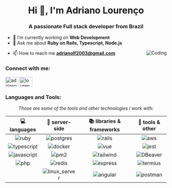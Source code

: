 <h1 align="center">Hi 👋, I'm Adriano Lourenço</h1>
<h3 align="center">A passionate Full stack developer from Brazil</h3>

- 🔭 I’m currently working on **Web Development**
- 💬 Ask me about **Ruby on Rails, Typescript, Node.js**
<img align="right" alt="Coding" widgth="400" src="https://thumbs.gfycat.com/AngelicConcreteHypsilophodon-size_restricted.gif">

- 📫 How to reach me **adrianolf2003@gmail.com**


<h3 align="left">Connect with me:</h3>
<p align="left">
<a href="https://www.linkedin.com/in/adriano-lourenco-figueiredo" target="blank"><img align="center" src="https://raw.githubusercontent.com/rahuldkjain/github-profile-readme-generator/master/src/images/icons/Social/linked-in-alt.svg" alt="adriano lourenço figueiredo" height="30" width="40" /></a>
<a href="https://discord.com/users/305595567122415616" target="blank"><img align="center" src="https://raw.githubusercontent.com/rahuldkjain/github-profile-readme-generator/master/src/images/icons/Social/discord.svg" alt="lourenc0_" height="30" width="40" /></a>
</p>


<h3 align="left">Languages and Tools:</h3>
<!-- <code><img height="32" src="https://raw.githubusercontent.com/devicons/devicon/master/icons/ruby/ruby-original.svg" alt="ruby"/></code>
<code><img height="32" src="https://raw.githubusercontent.com/devicons/devicon/master/icons/rails/rails-original-wordmark.svg" alt="Rails"/></code>
<code><img height="32" src="https://raw.githubusercontent.com/github/explore/80688e429a7d4ef2fca1e82350fe8e3517d3494d/topics/javascript/javascript.png" alt="Javascript"/></code>
<code><img height="32" src="https://raw.githubusercontent.com/github/explore/80688e429a7d4ef2fca1e82350fe8e3517d3494d/topics/typescript/typescript.png" alt="Typescript"/></code>
<code><img height="32" src="https://raw.githubusercontent.com/github/explore/80688e429a7d4ef2fca1e82350fe8e3517d3494d/topics/nodejs/nodejs.png" alt="Nodejs"/></code>
<code><img height="32" src="https://raw.githubusercontent.com/github/explore/80688e429a7d4ef2fca1e82350fe8e3517d3494d/topics/bootstrap/bootstrap.png" alt="Bootstrap"/></code>
<code><img height="32" src="https://raw.githubusercontent.com/devicons/devicon/master/icons/vuejs/vuejs-original-wordmark.svg" alt="Vue.js"/></code>
<code><img height="32" src="https://raw.githubusercontent.com/github/explore/80688e429a7d4ef2fca1e82350fe8e3517d3494d/topics/postgresql/postgresql.png" alt="PostegreSQL"/></code>
<code><img height="32" src="https://raw.githubusercontent.com/devicons/devicon/master/icons/redis/redis-original-wordmark.svg" alt="Redis"/></code>
<code><img height="32" src="https://raw.githubusercontent.com/devicons/devicon/master/icons/docker/docker-original-wordmark.svg" alt="Docker"/></code>
<code><img height="32" src="https://avatars.githubusercontent.com/u/2232217?s=200&v=4" alt="AWS"/></code> -->


<div id="skills-and-tools" align="center">

*Those are some of the tools and other technologies I work with:*
   
|    💻 languages           |   🎲 server-side  |     📚 libraries & frameworks      |    🔨 tools & other    | 
| :------------------:      | :---------------: | :--------------------------------: | :---------------------: |
| ![ruby]                   | ![postgres]       | ![rails]                           | ![aws]                  |
| ![typescript]             | ![docker]         | ![vue]                             | ![jest]                 |
| ![javascript]             | ![pm2]            | ![tailwind]                        | ![DBeaver]              |
| ![php]                    | ![redis]          | ![express]                         | ![termius]              |
|                           | ![linux_server]   | ![angular]                         | ![postman]              |
  
</div>

[comment]: # (badge-references)

<!-- Para procurar mais icones: https://github.com/developStorm/simple-badges https://badges.pages.dev/ -->

[comment]: # (client-side-badges)
[ruby]: <https://img.shields.io/badge/Ruby-CC342D?logo=ruby&logoColor=fff&style=for-the-badge> "RUBY"
[typescript]: <https://img.shields.io/badge/TypeScript-323330?style=for-the-badge&logo=typescript&logoColor=3077C5> "TypeScript"
[javascript]: <https://img.shields.io/badge/JavaScript-323330?style=for-the-badge&logo=javascript&logoColor=F7DF1E> "JavaScript"
[c_lang]: <https://img.shields.io/badge/C-A8B9CC?logo=c&logoColor=fff&style=for-the-badge> "C Lang"
[php]: <https://img.shields.io/badge/PHP-777BB4?logo=php&logoColor=fff&style=for-the-badge> "PHP"
[comment]: # (client-side-badges)

[comment]: # (server-side-badges)
[postgres]: <https://img.shields.io/badge/PostgreSQL-4169E1?logo=postgresql&logoColor=fff&style=for-the-badge> "PostgreSQL"
[docker]: <https://img.shields.io/badge/Docker-2496ED?logo=docker&logoColor=fff&style=for-the-badge> "Docker"
[pm2]: <https://img.shields.io/badge/PM2-2B037A?logo=pm2&logoColor=fff&style=for-the-badge> "PM2"
[redis]: <https://img.shields.io/badge/Redis-DC382D?logo=redis&logoColor=fff&style=for-the-badge> "Redis"
[linux_server]: <https://img.shields.io/badge/LinuxServer-DA3B8A?logo=linuxserver&logoColor=fff&style=for-the-badge> "Linux server"
[comment]: # (server-side-badges)

[comment]: # (libraries-badges)
[rails]: <https://img.shields.io/badge/Ruby%20on%20Rails-D30001?logo=rubyonrails&logoColor=fff&style=for-the-badge> "Rails"
[vue]: <https://img.shields.io/badge/Vue.js-323330?style=for-the-badge&logo=vue.js&logoColor=#4FC08D> "Vue"
[tailwind]: <https://img.shields.io/badge/Tailwind%20CSS-06B6D4?logo=tailwindcss&logoColor=fff&style=for-the-badge> "Tailwind"
[express]: <https://img.shields.io/badge/Express-323330?style=for-the-badge&logo=express&logoColor=#000000> "Express"
[angular]: <https://img.shields.io/badge/Angular-0F0F11?logo=angular&logoColor=fff&style=for-the-badge> "Angular"
[comment]: # (libraries-badges)

[comment]: # (tools-badges)
[aws]: <https://img.shields.io/badge/Amazon%20AWS-232F3E?logo=amazonaws&logoColor=fff&style=for-the-badge> "Amazon Web Services"
[jest]: <https://img.shields.io/badge/Jest-C21325?logo=jest&logoColor=fff&style=for-the-badge> "Jest"
[DBeaver]: <https://img.shields.io/badge/DBeaver-382923?logo=dbeaver&logoColor=fff&style=for-the-badge> "DBeaver"
[termius]: <https://img.shields.io/badge/Termius-000?logo=termius&logoColor=fff&style=for-the-badge> "Termius"
[postman]: <https://img.shields.io/badge/Postman-323330?style=for-the-badge&logo=postman&logoColor=#FF6C37> "Postman"
[comment]: # (tools-badges)

[comment]: # (badge-references)
